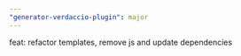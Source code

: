 ```yaml
---
"generator-verdaccio-plugin": major
---
```


feat: refactor templates, remove js and update dependencies
  